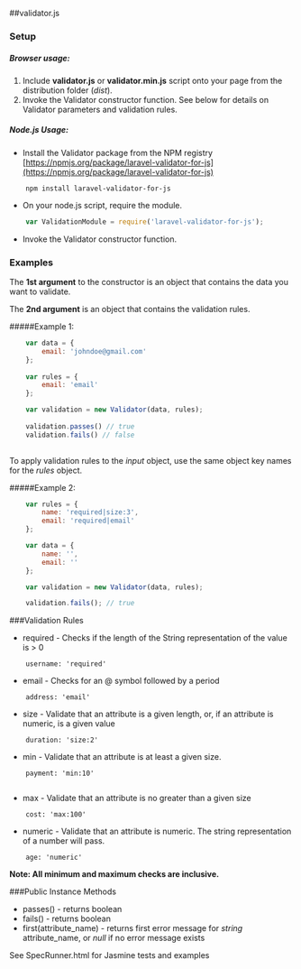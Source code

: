 ##validator.js
### Setup

##### Browser usage:
1. Include __validator.js__ or __validator.min.js__ script onto your page from the distribution folder (_dist_).
2. Invoke the Validator constructor function. See below for details on Validator parameters and validation rules.

##### Node.js Usage:
* Install the Validator package from the NPM registry [https://npmjs.org/package/laravel-validator-for-js](https://npmjs.org/package/laravel-validator-for-js)

```
	npm install laravel-validator-for-js
```

* On your node.js script, require the module.

```js
	var ValidationModule = require('laravel-validator-for-js');
```

* Invoke the Validator constructor function.

### Examples

The __1st argument__ to the constructor is an object that contains the data you want to validate. 

The __2nd argument__ is an object that contains the validation rules. 

#####Example 1:
```js
	var data = {
		email: 'johndoe@gmail.com'
	};
	
	var rules = {
		email: 'email'
	};

	var validation = new Validator(data, rules);
	
	validation.passes() // true
	validation.fails() // false
	
```

To apply validation rules to the _input_ object, use the same object key names for the _rules_ object.

#####Example 2:
```js
	var rules = {
		name: 'required|size:3',
		email: 'required|email'
	};

	var data = {
		name: '',
		email: ''
	};

	var validation = new Validator(data, rules);

	validation.fails(); // true

```

###Validation Rules

* required - Checks if the length of the String representation of the value is > 0

```
	username: 'required'
```

* email - Checks for an @ symbol followed by a period


```
	address: 'email'
```

* size - Validate that an attribute is a given length, or, if an attribute is numeric, is a given value


```
	duration: 'size:2'
```

* min - Validate that an attribute is at least a given size.

```
	payment: 'min:10'
	
```

* max - Validate that an attribute is no greater than a given size

```
	cost: 'max:100'
```

* numeric - Validate that an attribute is numeric. The string representation of a number will pass.

```
	age: 'numeric'
```

__Note: All minimum and maximum checks are inclusive.__

###Public Instance Methods

* passes() - returns boolean
* fails() - returns boolean
* first(attribute_name) - returns first error message for _string_ attribute_name, or _null_ if no error message exists


See SpecRunner.html for Jasmine tests and examples